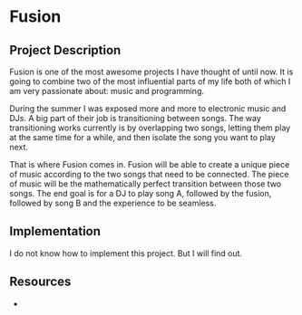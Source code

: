# Fusion

## Project Description

Fusion is one of the most awesome projects I have thought of until now. It is going to combine two of the most influential parts of my life both of which I am very passionate about: music and programming.

During the summer I was exposed more and more to electronic music and DJs. A big part of their job is transitioning between songs. The way transitioning works currently is by overlapping two songs, letting them play at the same time for a while, and then isolate the song you want to play next.

That is where Fusion comes in. Fusion will be able to create a unique piece of music according to the two songs that need to be connected. The piece of music will be the mathematically perfect transition between those two songs. The end goal is for a DJ to play song A, followed by the fusion, followed by song B and the experience to be seamless.

## Implementation

I do not know how to implement this project. But I will find out.

## Resources

-
